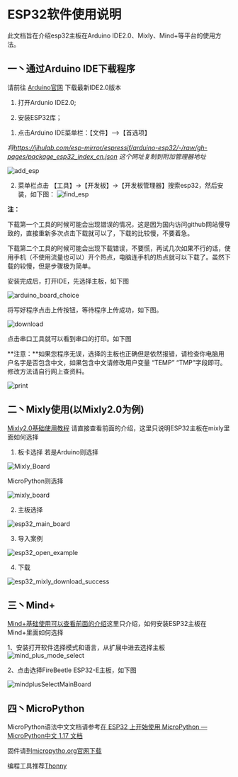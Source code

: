 # ESP32软件使用说明

此文档旨在介绍esp32主板在Arduino IDE2.0、Mixly、Mind+等平台的使用方法。

## 一丶通过Arduino IDE下载程序

请前往 [Arduino官网](https://www.arduino.cc/en/Main/Software) 下载最新IDE2.0版本

1. 打开Ardunio IDE2.0;

2. 安装ESP32库；
1) 点击Arduino IDE菜单栏：【文件】-->【首选项】

*将<https://jihulab.com/esp-mirror/espressif/arduino-esp32/-/raw/gh-pages/package_esp32_index_cn.json> 这个网址复制到附加管理器地址*

![add_esp](picture/add_esp.png)

2. 菜单栏点击 【工具】->【开发板】->【开发板管理器】搜索esp32，然后安装，如下图：
   ![find_esp](picture/find_esp.png)

**注：**

下载第一个工具的时候可能会出现错误的情况，这是因为国内访问github网站慢导致的，直接重新多次点击下载就可以了，下载的比较慢，不要着急。

下载第二个工具的时候可能会出现下载错误，不要慌，再试几次如果不行的话，使用手机（不使用流量也可以）开个热点，电脑连手机的热点就可以下载了。虽然下载的较慢，但是步骤极为简单。

安装完成后，打开IDE，先选择主板，如下图

![arduino_board_choice](picture/arduino_board_choice.png)

将写好程序点击上传按钮，等待程序上传成功，如下图。

![download](picture/download.png)

点击串口工具就可以看到串口的打印。如下图

**注意：**如果您程序无误，选择的主板也正确但是依然报错，请检查你电脑用户名字是否包含中文，如果包含中文请修改用户变量 “TEMP” “TMP”字段即可。修改方法请自行网上查资料。

![print](picture/print.png)

## 二丶Mixly使用(以Mixly2.0为例)

[Mixly2.0基础使用教程](/zh-cn/software/mixly/mixly.zh-CN.md) 请直接查看前面的介绍，这里只说明ESP32主板在mixly里面如何选择

1. 板卡选择
   若是Arduino则选择

![Mixly_Board](picture/Mixly_Board.png)

MicroPython则选择

![mixly_board](picture/mixly_board_micropython.png)

2. 主板选择

![esp32_main_board](picture/esp32_main_board.png)

3. 导入案例

![esp32_open_example](picture/esp32_open_example.png)

4. 下载

![esp32_mixly_download_success](picture/esp32_mixly_download_success.png)

## 三丶Mind+

[Mind+基础使用可以查看前面的介绍](/zh-cn/software/mind_plus/mindplus.zh-CN.md)这里只介绍，如何安装ESP32主板在Mind+里面如何选择

1、安装打开软件选择模式和语言，从扩展中进去选择主板![mind_plus_mode_select](picture/mind_plus_mode_select.png)

2、点击选择FireBeetle ESP32-E主板，如下图

![mindplusSelectMainBoard](picture/mindplusSelectMainBoard.png)

## 四丶MicroPython

MicroPython语法中文文档请参考[在 ESP32 上开始使用 MicroPython —MicroPython中文 1.17 文档](http://micropython.com.cn/en/latet/esp32/tutorial/intro.html)

固件请到[micropytho.org官网下载](https://micropython.org/download/ESP32_GENERIC/)

编程工具推荐[Thonny](/zh-cn/software/thonny/thonny.zh-CN.md)
